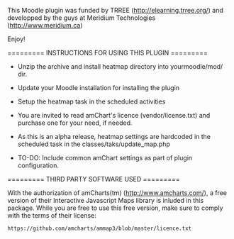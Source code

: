 
This Moodle plugin was funded by TRREE (http://elearning.trree.org/)
and developped by the guys at Meridium Technologies (http://www.meridium.ca)

Enjoy!


========= INSTRUCTIONS FOR USING THIS PLUGIN =========


* Unzip the archive and install heatmap directory into yourmoodle/mod/ dir.

* Update your Moodle installation for installing the plugin

* Setup the heatmap task in the scheduled activities

* You are invited to read amChart's licence (vendor/license.txt) and purchase one for your need, if needed.

* As this is an alpha release, heatmap settings are hardcoded in the scheduled task in the classes/taks/update_map.php

* TO-DO: Include common amChart settings as part of plugin configuration.


========= THIRD PARTY SOFTWARE USED =========

With the authorization of amCharts(tm) (http://www.amcharts.com/), a free version of their
Interactive Javascript Maps library is inluded in this package. While you are free to use
this free version, make sure to comply with the terms of their license:

    https://github.com/amcharts/ammap3/blob/master/licence.txt

